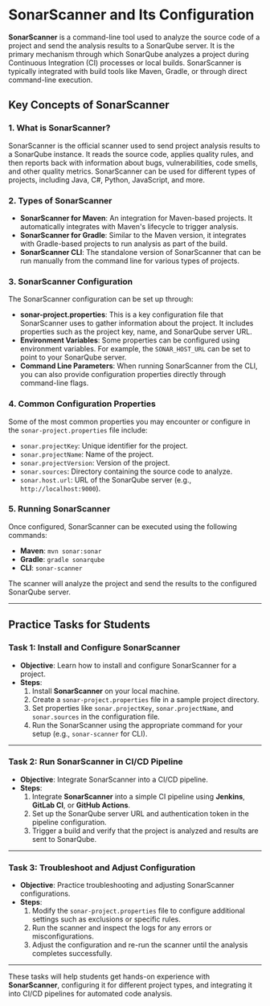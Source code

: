 # SonarScanner and Its Configuration

**SonarScanner** is a command-line tool used to analyze the source code of a project and send the analysis results to a SonarQube server. It is the primary mechanism through which SonarQube analyzes a project during Continuous Integration (CI) processes or local builds. SonarScanner is typically integrated with build tools like Maven, Gradle, or through direct command-line execution.

## Key Concepts of SonarScanner

### 1. **What is SonarScanner?**
SonarScanner is the official scanner used to send project analysis results to a SonarQube instance. It reads the source code, applies quality rules, and then reports back with information about bugs, vulnerabilities, code smells, and other quality metrics. SonarScanner can be used for different types of projects, including Java, C#, Python, JavaScript, and more.

### 2. **Types of SonarScanner**
- **SonarScanner for Maven**: An integration for Maven-based projects. It automatically integrates with Maven's lifecycle to trigger analysis.
- **SonarScanner for Gradle**: Similar to the Maven version, it integrates with Gradle-based projects to run analysis as part of the build.
- **SonarScanner CLI**: The standalone version of SonarScanner that can be run manually from the command line for various types of projects.

### 3. **SonarScanner Configuration**
The SonarScanner configuration can be set up through:
- **sonar-project.properties**: This is a key configuration file that SonarScanner uses to gather information about the project. It includes properties such as the project key, name, and SonarQube server URL.
- **Environment Variables**: Some properties can be configured using environment variables. For example, the `SONAR_HOST_URL` can be set to point to your SonarQube server.
- **Command Line Parameters**: When running SonarScanner from the CLI, you can also provide configuration properties directly through command-line flags.

### 4. **Common Configuration Properties**
Some of the most common properties you may encounter or configure in the `sonar-project.properties` file include:
- `sonar.projectKey`: Unique identifier for the project.
- `sonar.projectName`: Name of the project.
- `sonar.projectVersion`: Version of the project.
- `sonar.sources`: Directory containing the source code to analyze.
- `sonar.host.url`: URL of the SonarQube server (e.g., `http://localhost:9000`).

### 5. **Running SonarScanner**
Once configured, SonarScanner can be executed using the following commands:
- **Maven**: `mvn sonar:sonar`
- **Gradle**: `gradle sonarqube`
- **CLI**: `sonar-scanner`

The scanner will analyze the project and send the results to the configured SonarQube server.

---

## Practice Tasks for Students

### Task 1: Install and Configure SonarScanner
- **Objective**: Learn how to install and configure SonarScanner for a project.
- **Steps**:
  1. Install **SonarScanner** on your local machine.
  2. Create a `sonar-project.properties` file in a sample project directory.
  3. Set properties like `sonar.projectKey`, `sonar.projectName`, and `sonar.sources` in the configuration file.
  4. Run the SonarScanner using the appropriate command for your setup (e.g., `sonar-scanner` for CLI).

---

### Task 2: Run SonarScanner in CI/CD Pipeline
- **Objective**: Integrate SonarScanner into a CI/CD pipeline.
- **Steps**:
  1. Integrate **SonarScanner** into a simple CI pipeline using **Jenkins**, **GitLab CI**, or **GitHub Actions**.
  2. Set up the SonarQube server URL and authentication token in the pipeline configuration.
  3. Trigger a build and verify that the project is analyzed and results are sent to SonarQube.

---

### Task 3: Troubleshoot and Adjust Configuration
- **Objective**: Practice troubleshooting and adjusting SonarScanner configurations.
- **Steps**:
  1. Modify the `sonar-project.properties` file to configure additional settings such as exclusions or specific rules.
  2. Run the scanner and inspect the logs for any errors or misconfigurations.
  3. Adjust the configuration and re-run the scanner until the analysis completes successfully.

---

These tasks will help students get hands-on experience with **SonarScanner**, configuring it for different project types, and integrating it into CI/CD pipelines for automated code analysis.
